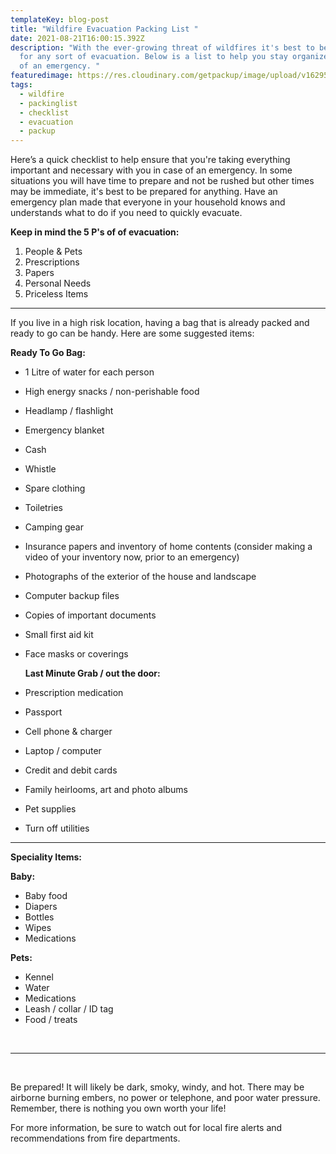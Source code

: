 ```yaml
---
templateKey: blog-post
title: "Wildfire Evacuation Packing List "
date: 2021-08-21T16:00:15.392Z
description: "With the ever-growing threat of wildfires it's best to be prepared
  for any sort of evacuation. Below is a list to help you stay organized in case
  of an emergency. "
featuredimage: https://res.cloudinary.com/getpackup/image/upload/v1629566958/kym-mackinnon-K7brnUOXtWc-unsplash_oeb39j.jpg
tags:
  - wildfire
  - packinglist
  - checklist
  - evacuation
  - packup
---
```

Here’s a quick checklist to help ensure that you're taking everything important and necessary with you in case of an emergency. In some situations you will have time to prepare and not be rushed but other times may be immediate, it's best to be prepared for anything. Have an emergency plan made that everyone in your household knows and understands what to do if you need to quickly evacuate.  

**Keep in mind the 5 P's of of evacuation:** 

1. People & Pets
2. Prescriptions
3. Papers
4. Personal Needs
5. Priceless Items

<hr />

If you live in a high risk location, having a bag that is already packed and ready to go can be handy. Here are some suggested items:

**Ready To Go Bag:**

* 1 Litre of water for each person
* High energy snacks / non-perishable food
* Headlamp / flashlight
* Emergency blanket
* Cash
* Whistle
* Spare clothing
* Toiletries
* Camping gear
* Insurance papers and inventory of home contents (consider making a video of your inventory now, prior to an emergency)
* Photographs of the exterior of the house and landscape
* Computer backup files
* Copies of important documents
* Small first aid kit
* Face masks or coverings

  **Last Minute Grab / out the door:**
* Prescription medication
* Passport
* Cell phone & charger
* Laptop / computer
* Credit and debit cards
* Family heirlooms, art and photo albums
* Pet supplies
* Turn off utilities

<hr />

**Speciality Items:**

**Baby:**

* Baby food
* Diapers
* Bottles
* Wipes
* Medications

**Pets:**

* Kennel
* Water
* Medications
* Leash / collar / ID tag
* Food / treats

<br />

<hr />

<br />

Be prepared! It will likely be dark, smoky, windy, and hot. There may be airborne burning embers, no power or telephone, and poor water pressure. Remember, there is nothing you own worth your life!

For more information, be sure to watch out for local fire alerts and recommendations from fire departments.